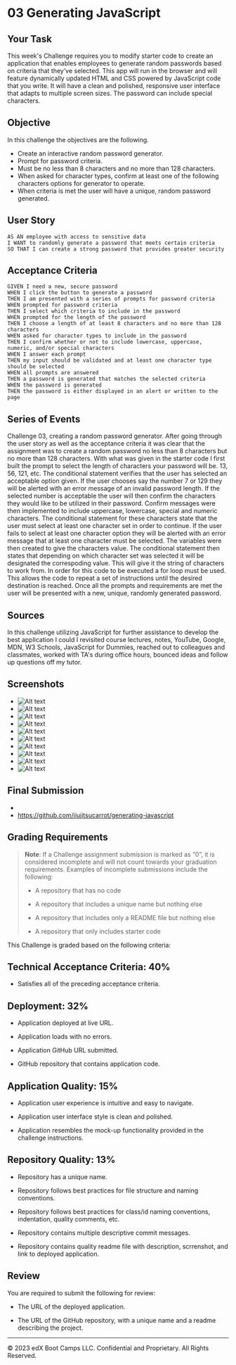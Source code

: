 # 03 Generating JavaScript

## Your Task

This week's Challenge requires you to modify starter code to create an application that enables employees to generate random passwords based on criteria that they’ve selected. This app will run in the browser and will feature dynamically updated HTML and CSS powered by JavaScript code that you write. It will have a clean and polished, responsive user interface that adapts to multiple screen sizes. The password can include special characters.

## Objective

In this challenge the objectives are the following.
* Create an interactive random password generator.
* Prompt for password criteria.
* Must be no less than 8 characters and no more than 128 characters.
* When asked for character types, confirm at least one of the following characters options for generator to operate.
* When criteria is met the user will have a unique, random password generated.

## User Story

```
AS AN employee with access to sensitive data
I WANT to randomly generate a password that meets certain criteria
SO THAT I can create a strong password that provides greater security
```

## Acceptance Criteria

```
GIVEN I need a new, secure password
WHEN I click the button to generate a password
THEN I am presented with a series of prompts for password criteria
WHEN prompted for password criteria
THEN I select which criteria to include in the password
WHEN prompted for the length of the password
THEN I choose a length of at least 8 characters and no more than 128 characters
WHEN asked for character types to include in the password
THEN I confirm whether or not to include lowercase, uppercase, numeric, and/or special characters
WHEN I answer each prompt
THEN my input should be validated and at least one character type should be selected
WHEN all prompts are answered
THEN a password is generated that matches the selected criteria
WHEN the password is generated
THEN the password is either displayed in an alert or written to the page
```

## Series of Events

Challenge 03, creating a random password generator. After going through the user story as well as the acceptance criteria it was clear that the assignment was to create a random password no less than 8 characters but no more than 128 characters. With what was given in the starter code I first built the prompt to select the length of characters your password will be. 13, 56, 121, etc. The conditional statement verifies that the user has selected an acceptable option given. If the user chooses say the number 7 or 129 they will be alerted with an error message of an invalid password length. If the selected number is acceptable the user will then confirm the characters they would like to be utilized in their password. Confirm messages were then implemented to include uppercase, lowercase, special and numeric characters. The conditional statement for these characters state that the user must select at least one character set in order to continue. If the user fails to select at least one character option they will be alerted with an error message that at least one character must be selected. The variables were then created to give the characters value. The conditional statement then states that depending on which character set was selected it will be designated the correspoding value. This will give it the string of characters to work from. In order for this code to be executed a for loop must be used. This allows the code to repeat a set of instructions until the desired destination is reached. Once all the prompts and requirements are met the user will be presented with a new, unique, randomly generated password.

## Sources

In this challenge utilizing JavaScript for further assistance to develop the best application I could I revisited course lectures, notes, YouTube, Google, MDN, W3 Schools, JavaScript for Dummies, reached out to colleagues and classmates, worked with TA's during office hours, bounced ideas and follow up questions off my tutor. 

## Screenshots

* ![Alt text](<Screenshot 2023-07-03 at 7.55.57 PM.png>)
* ![Alt text](<Screenshot 2023-07-03 at 7.56.15 PM.png>)
* ![Alt text](<Screenshot 2023-07-03 at 7.59.20 PM.png>)
* ![Alt text](<Screenshot 2023-07-03 at 7.56.40 PM.png>)
* ![Alt text](<Screenshot 2023-07-03 at 8.00.34 PM.png>)
* ![Alt text](<Screenshot 2023-07-03 at 7.56.54 PM.png>)
* ![Alt text](<Screenshot 2023-07-03 at 7.57.20 PM.png>)
* ![Alt text](<Screenshot 2023-07-03 at 7.57.36 PM.png>)
* ![Alt text](<Screenshot 2023-07-03 at 7.57.55 PM.png>)
* ![Alt text](<Screenshot 2023-07-03 at 7.58.21 PM.png>)

## Final Submission

* 
* https://github.com/jiujitsucarrot/generating-javascript

## Grading Requirements

> **Note**: If a Challenge assignment submission is marked as “0”, it is considered incomplete and will not count towards your graduation requirements. Examples of incomplete submissions include the following:
>
> * A repository that has no code
>
> * A repository that includes a unique name but nothing else
>
> * A repository that includes only a README file but nothing else
>
> * A repository that only includes starter code

This Challenge is graded based on the following criteria:

## Technical Acceptance Criteria: 40%

* Satisfies all of the preceding acceptance criteria.

## Deployment: 32%

* Application deployed at live URL.

* Application loads with no errors.

* Application GitHub URL submitted.

* GitHub repository that contains application code.

## Application Quality: 15%

* Application user experience is intuitive and easy to navigate.

* Application user interface style is clean and polished.

* Application resembles the mock-up functionality provided in the challenge instructions.

## Repository Quality: 13%

* Repository has a unique name.

* Repository follows best practices for file structure and naming conventions.

* Repository follows best practices for class/id naming conventions, indentation, quality comments, etc.

* Repository contains multiple descriptive commit messages.

* Repository contains quality readme file with description, scrrenshot, and link to deployed application.

## Review

You are required to submit the following for review:

* The URL of the deployed application.

* The URL of the GitHub repository, with a unique name and a readme describing the project.

---
© 2023 edX Boot Camps LLC. Confidential and Proprietary. All Rights Reserved.